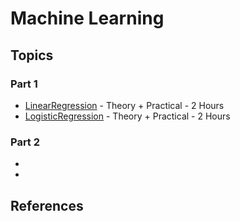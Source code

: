 # Machine Learning

## Topics

### Part 1
- [LinearRegression](LinearRegression) - Theory + Practical - 2 Hours
- [LogisticRegression](LogisticRegression) - Theory + Practical - 2 Hours

### Part 2
-
-

## References
